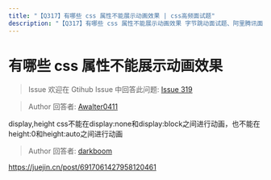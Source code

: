 ```yaml
---
title: "【Q317】有哪些 css 属性不能展示动画效果 | css高频面试题"
description: "【Q317】有哪些 css 属性不能展示动画效果 字节跳动面试题、阿里腾讯面试题、美团小米面试题。"
---
```


# 有哪些 css 属性不能展示动画效果

> Issue
> 欢迎在 Gtihub Issue 中回答此问题: [Issue 319](https://github.com/shfshanyue/Daily-Question/issues/319)

> Author
> 回答者: [Awalter0411](https://github.com/Awalter0411)

display,height
css不能在display:none和display:block之间进行动画，也不能在height:0和height:auto之间进行动画

> Author
> 回答者: [darkboom](https://github.com/darkboom)

https://juejin.cn/post/6917061427958120461
